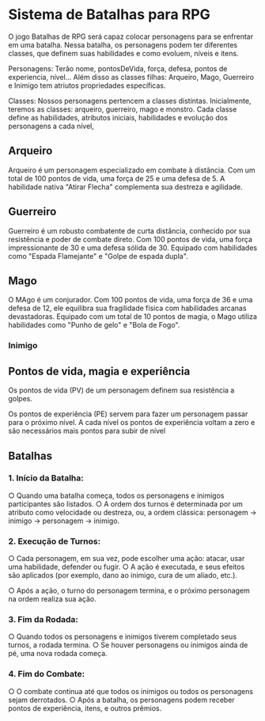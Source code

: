 # Sistema de Batalhas para RPG

O jogo Batalhas de RPG será capaz colocar personagens para se enfrentar em uma batalha. Nessa batalha, os personagens podem ter diferentes classes, que definem suas habilidades e como evoluem, níveis e itens. 

Personagens:
Terão nome, pontosDeVida, força, defesa, pontos de experiencia, nível... Além disso as classes filhas: Arqueiro, Mago, Guerreiro e Inimigo tem atriutos propriedades específicas.

Classes:
Nossos personagens pertencem a classes  distintas. Inicialmente, teremos as classes: arqueiro, guerreiro, mago e monstro. Cada classe define as habilidades, atributos iniciais, habilidades e evolução dos personagens a cada nível, 


## Arqueiro
Arqueiro é um personagem especializado em combate à distância. 
Com um total de 100 pontos de vida, uma força de 25 e uma defesa de 5. 
A habilidade nativa "Atirar Flecha" complementa sua destreza e agilidade.

## Guerreiro

Guerreiro é um robusto combatente de curta distância, conhecido por sua resistência e poder de combate direto. 
Com 100 pontos de vida, uma força impressionante de 30 e uma defesa sólida de 30. Equipado com habilidades como "Espada Flamejante" e "Golpe de espada dupla".

## Mago

O MAgo é um conjurador. Com 100 pontos de vida, uma força de 36 e uma defesa de 12, ele equilibra sua fragilidade física com habilidades arcanas devastadoras. 
Equipado com um total de 10 pontos de magia, o Mago utiliza habilidades como "Punho de gelo" e "Bola de Fogo".

### Inimigo

## Pontos de vida, magia e experiência

Os pontos de vida (PV) de um personagem definem sua resistência a golpes.

Os pontos de experiência (PE) servem para fazer um personagem passar para o próximo nível. A cada nível os pontos de experiência voltam a zero e são necessários mais pontos para subir de nível

## Batalhas
### 1. Início da Batalha:
○ Quando uma batalha começa, todos os personagens e inimigos
participantes são listados.
○ A ordem dos turnos é determinada por um atributo como
velocidade ou destreza, ou, a ordem clássica: personagem ->
inimigo -> personagem -> inimigo.

### 2. Execução de Turnos:
○ Cada personagem, em sua vez, pode escolher uma ação: atacar,
usar uma habilidade, defender ou fugir.
○ A ação é executada, e seus efeitos são aplicados (por exemplo,
dano ao inimigo, cura de um aliado, etc.).

○ Após a ação, o turno do personagem termina, e o próximo
personagem na ordem realiza sua ação.

### 3. Fim da Rodada:
○ Quando todos os personagens e inimigos tiverem completado
seus turnos, a rodada termina.
○ Se houver personagens ou inimigos ainda de pé, uma nova
rodada começa.
### 4. Fim do Combate:
○ O combate continua até que todos os inimigos ou todos os
personagens sejam derrotados.
○ Após a batalha, os personagens podem receber pontos de
experiência, itens, e outros prêmios.



